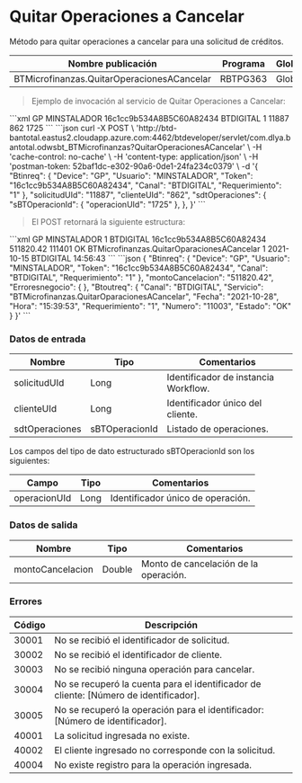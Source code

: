 # Quitar Operaciones a Cancelar 

Método para quitar operaciones a cancelar para una solicitud de créditos. 

Nombre publicación | Programa | Global/País 
--------- | ----------- | ----------- 
BTMicrofinanzas.QuitarOperacionesACancelar | RBTPG363 | Global 

> Ejemplo de invocación al servicio de Quitar Operaciones a Cancelar: 

<code-group> 
<code-block title="XML" active> 
```xml 
<soapenv:Envelope xmlns:soapenv="http://schemas.xmlsoap.org/soap/envelope/" xmlns:bts="http://uy.com.dlya.bantotal/BTSOA/"> 
   <soapenv:Header/> 
   <soapenv:Body> 
      <bts:BTMicrofinanzas.QuitarOparacionesACancelar> 
         <bts:Btinreq> 
            <bts:Device>GP</bts:Device> 
            <bts:Usuario>MINSTALADOR</bts:Usuario> 
            <bts:Token>16c1cc9b534A8B5C60A82434</bts:Token> 
            <bts:Canal>BTDIGITAL</bts:Canal> 
            <bts:Requerimiento>1</bts:Requerimiento> 
         </bts:Btinreq> 
         <bts:solicitudUId>11887</bts:solicitudUId> 
         <bts:clienteUId>862</bts:clienteUId> 
         <bts:sdtOperaciones> 
            <bts:sBTOperacionId> 
               <bts:operacionUId>1725</bts:operacionUId> 
            </bts:sBTOperacionId> 
         </bts:sdtOperaciones> 
      </bts:BTMicrofinanzas.QuitarOparacionesACancelar> 
   </soapenv:Body> 
</soapenv:Envelope> 
``` 
</code-block> 

<code-block title="JSON"> 
```json 
curl -X POST \ 
	'http://btd-bantotal.eastus2.cloudapp.azure.com:4462/btdeveloper/servlet/com.dlya.bantotal.odwsbt_BTMicrofinanzas?QuitarOperacionesACancelar' \ 
	-H 'cache-control: no-cache' \ 
	-H 'content-type: application/json' \ 
	-H 'postman-token: 52baf1dc-e302-90a6-0de1-24fa234c0379' \ 
	-d '{ 
	"Btinreq": { 
	  "Device": "GP", 
	  "Usuario": "MINSTALADOR", 
	  "Token": "16c1cc9b534A8B5C60A82434", 
	  "Canal": "BTDIGITAL", 
	  "Requerimiento": "1" 
	}, 
	"solicitudUId": "11887", 
	"clienteUId": "862", 
	"sdtOperaciones": { 
	  "sBTOperacionId": { 
		"operacionUId": "1725" 
      }, 
   }, 
}' 
``` 
</code-block> 
</code-group> 

> El POST retornará la siguiente estructura: 

<code-group> 
<code-block title="XML" active> 
```xml 
<SOAP-ENV:Envelope xmlns:SOAP-ENV="http://schemas.xmlsoap.org/soap/envelope/" xmlns:xsd="http://www.w3.org/2001/XMLSchema" xmlns:SOAP-ENC="http://schemas.xmlsoap.org/soap/encoding/" xmlns:xsi="http://www.w3.org/2001/XMLSchema-instance"> 
   <SOAP-ENV:Body> 
      <BTMicrofinanzas.QuitarOparacionesACancelarResponse xmlns="http://uy.com.dlya.bantotal/BTSOA/"> 
         <Btinreq> 
            <Device>GP</Device> 
            <Usuario>MINSTALADOR</Usuario> 
            <Requerimiento>1</Requerimiento> 
            <Canal>BTDIGITAL</Canal> 
            <Token>16c1cc9b534A8B5C60A82434</Token> 
         </Btinreq> 
         <montoCancelacion>511820.42</montoCancelacion> 
         <Erroresnegocio></Erroresnegocio> 
         <Btoutreq> 
            <Numero>111401</Numero> 
            <Estado>OK</Estado> 
            <Servicio>BTMicrofinanzas.QuitarOparacionesACancelar</Servicio> 
            <Requerimiento>1</Requerimiento> 
            <Fecha>2021-10-15</Fecha> 
            <Canal>BTDIGITAL</Canal> 
            <Hora>14:56:43</Hora> 
         </Btoutreq> 
      </BTMicrofinanzas.QuitarOparacionesACancelarResponse> 
   </SOAP-ENV:Body> 
</SOAP-ENV:Envelope> 
``` 
</code-block> 

<code-block title="JSON"> 
```json 
{ 
   "Btinreq": { 
      "Device": "GP", 
      "Usuario": "MINSTALADOR", 
      "Token": "16c1cc9b534A8B5C60A82434", 
      "Canal": "BTDIGITAL", 
      "Requerimiento": "1" 
   }, 
   "montoCancelacion": "511820.42", 
   "Erroresnegocio": { 
   }, 
   "Btoutreq": { 
      "Canal": "BTDIGITAL", 
      "Servicio": "BTMicrofinanzas.QuitarOparacionesACancelar", 
      "Fecha": "2021-10-28", 
      "Hora": "15:39:53", 
      "Requerimiento": "1", 
      "Numero": "11003", 
      "Estado": "OK" 
   } 
}' 
``` 
</code-block> 
</code-group> 

### Datos de entrada 

Nombre | Tipo | Comentarios 
--------- | ----------- | ----------- 
solicitudUId | Long | Identificador de instancia Workflow. 
clienteUId | Long | Identificador único del cliente. 
sdtOperaciones | sBTOperacionId | Listado de operaciones. 

Los campos del tipo de dato estructurado sBTOperacionId son los siguientes: 

Campo | Tipo | Comentarios 
--------- | ----------- | ----------- 
operacionUId | Long | Identificador único de operación. 

### Datos de salida 

Nombre | Tipo | Comentarios 
--------- | ----------- | ----------- 
montoCancelacion | Double | Monto de cancelación de la operación. 

### Errores 

Código | Descripción 
----------- | ----------- 
30001 | No se recibió el identificador de solicitud. 
30002 | No se recibió el identificador de cliente. 
30003 | No se recibió ninguna operación para cancelar. 
30004 | No se recuperó la cuenta para el identificador de cliente: [Número de identificador]. 
30005 | No se recuperó la operación para el identificador: [Número de identificador]. 
40001 | La solicitud ingresada no existe. 
40002 | El cliente ingresado no corresponde con la solicitud. 
40004 | No existe registro para la operación ingresada. 

 
